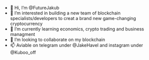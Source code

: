 - 👋 Hi, I’m @FutureJakub
- 👀 I’m interested in building a new team of blockchain specialists/developers to creat a brand new game-changing cryptocurrency 
- 🌱 I’m currently learning economics, crypto trading and business managment
- 💞️ I’m looking to collaborate on my blockchain
- 📫 Aviable on telegram under @JakeHavel and instagram under @Kuboo_off

<!---
FutureJakub/FutureJakub is a ✨ special ✨ repository because its `README.md` (this file) appears on your GitHub profile.
You can click the Preview link to take a look at your changes.
--->
